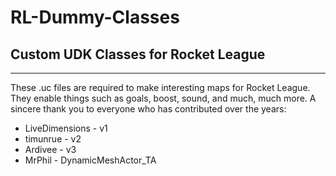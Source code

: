 # RL-Dummy-Classes

## Custom UDK Classes for Rocket League
------------------------------
These .uc files are required to make interesting maps for Rocket League. They enable things such as goals, boost, sound, and much, much more. A sincere thank you to everyone who has contributed over the years:

* LiveDimensions - v1
* timunrue - v2
* Ardivee - v3
* MrPhil - DynamicMeshActor_TA
